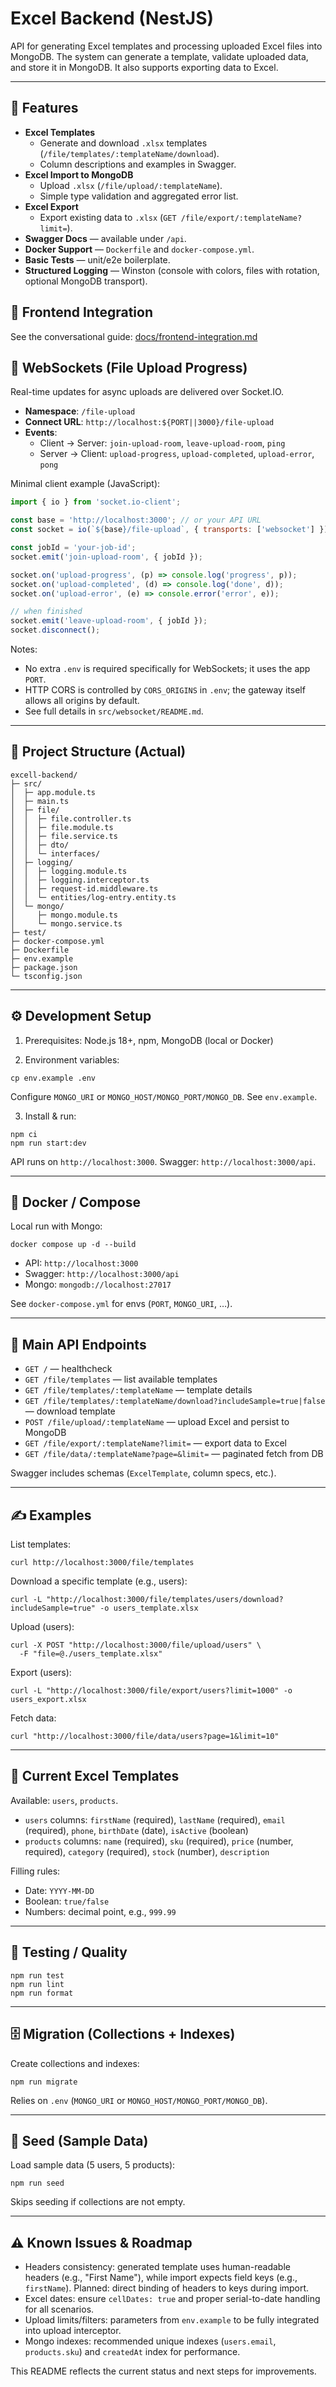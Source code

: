 # Excel Backend (NestJS)

API for generating Excel templates and processing uploaded Excel files into MongoDB. The system can generate a template, validate uploaded data, and store it in MongoDB. It also supports exporting data to Excel.

---

## 🚀 Features

- **Excel Templates**
  - Generate and download `.xlsx` templates (`/file/templates/:templateName/download`).
  - Column descriptions and examples in Swagger.
- **Excel Import to MongoDB**
  - Upload `.xlsx` (`/file/upload/:templateName`).
  - Simple type validation and aggregated error list.
- **Excel Export**
  - Export existing data to `.xlsx` (`GET /file/export/:templateName?limit=`).
- **Swagger Docs** — available under `/api`.
- **Docker Support** — `Dockerfile` and `docker-compose.yml`.
- **Basic Tests** — unit/e2e boilerplate.
- **Structured Logging** — Winston (console with colors, files with rotation, optional MongoDB transport).

## 🧩 Frontend Integration

See the conversational guide: [docs/frontend-integration.md](docs/frontend-integration.md)

## 🔌 WebSockets (File Upload Progress)

Real-time updates for async uploads are delivered over Socket.IO.

- **Namespace**: `/file-upload`
- **Connect URL**: `http://localhost:${PORT||3000}/file-upload`
- **Events**:
  - Client → Server: `join-upload-room`, `leave-upload-room`, `ping`
  - Server → Client: `upload-progress`, `upload-completed`, `upload-error`, `pong`

Minimal client example (JavaScript):

```js
import { io } from 'socket.io-client';

const base = 'http://localhost:3000'; // or your API URL
const socket = io(`${base}/file-upload`, { transports: ['websocket'] });

const jobId = 'your-job-id';
socket.emit('join-upload-room', { jobId });

socket.on('upload-progress', (p) => console.log('progress', p));
socket.on('upload-completed', (d) => console.log('done', d));
socket.on('upload-error', (e) => console.error('error', e));

// when finished
socket.emit('leave-upload-room', { jobId });
socket.disconnect();
```

Notes:

- No extra `.env` is required specifically for WebSockets; it uses the app `PORT`.
- HTTP CORS is controlled by `CORS_ORIGINS` in `.env`; the gateway itself allows all origins by default.
- See full details in `src/websocket/README.md`.

---

## 📂 Project Structure (Actual)

```
excell-backend/
├─ src/
│  ├─ app.module.ts
│  ├─ main.ts
│  ├─ file/
│  │  ├─ file.controller.ts
│  │  ├─ file.module.ts
│  │  ├─ file.service.ts
│  │  ├─ dto/
│  │  └─ interfaces/
│  ├─ logging/
│  │  ├─ logging.module.ts
│  │  ├─ logging.interceptor.ts
│  │  ├─ request-id.middleware.ts
│  │  └─ entities/log-entry.entity.ts
│  └─ mongo/
│     ├─ mongo.module.ts
│     └─ mongo.service.ts
├─ test/
├─ docker-compose.yml
├─ Dockerfile
├─ env.example
├─ package.json
└─ tsconfig.json
```

---

## ⚙️ Development Setup

1. Prerequisites: Node.js 18+, npm, MongoDB (local or Docker)

2. Environment variables:

```
cp env.example .env
```

Configure `MONGO_URI` or `MONGO_HOST/MONGO_PORT/MONGO_DB`. See `env.example`.

3. Install & run:

```
npm ci
npm run start:dev
```

API runs on `http://localhost:3000`. Swagger: `http://localhost:3000/api`.

---

## 🐳 Docker / Compose

Local run with Mongo:

```
docker compose up -d --build
```

- API: `http://localhost:3000`
- Swagger: `http://localhost:3000/api`
- Mongo: `mongodb://localhost:27017`

See `docker-compose.yml` for envs (`PORT`, `MONGO_URI`, …).

---

## 📘 Main API Endpoints

- `GET /` — healthcheck
- `GET /file/templates` — list available templates
- `GET /file/templates/:templateName` — template details
- `GET /file/templates/:templateName/download?includeSample=true|false` — download template
- `POST /file/upload/:templateName` — upload Excel and persist to MongoDB
- `GET /file/export/:templateName?limit=` — export data to Excel
- `GET /file/data/:templateName?page=&limit=` — paginated fetch from DB

Swagger includes schemas (`ExcelTemplate`, column specs, etc.).

---

## ✍️ Examples

List templates:

```
curl http://localhost:3000/file/templates
```

Download a specific template (e.g., users):

```
curl -L "http://localhost:3000/file/templates/users/download?includeSample=true" -o users_template.xlsx
```

Upload (users):

```
curl -X POST "http://localhost:3000/file/upload/users" \
  -F "file=@./users_template.xlsx"
```

Export (users):

```
curl -L "http://localhost:3000/file/export/users?limit=1000" -o users_export.xlsx
```

Fetch data:

```
curl "http://localhost:3000/file/data/users?page=1&limit=10"
```

---

## 🧩 Current Excel Templates

Available: `users`, `products`.

- `users` columns: `firstName` (required), `lastName` (required), `email` (required), `phone`, `birthDate` (date), `isActive` (boolean)
- `products` columns: `name` (required), `sku` (required), `price` (number, required), `category` (required), `stock` (number), `description`

Filling rules:

- Date: `YYYY-MM-DD`
- Boolean: `true/false`
- Numbers: decimal point, e.g., `999.99`

---

## 🧪 Testing / Quality

```
npm run test
npm run lint
npm run format
```

---

## 🗄️ Migration (Collections + Indexes)

Create collections and indexes:

```
npm run migrate
```

Relies on `.env` (`MONGO_URI` or `MONGO_HOST/MONGO_PORT/MONGO_DB`).

---

## 🌱 Seed (Sample Data)

Load sample data (5 users, 5 products):

```
npm run seed
```

Skips seeding if collections are not empty.

---

## ⚠️ Known Issues & Roadmap

- Headers consistency: generated template uses human-readable headers (e.g., "First Name"), while import expects field keys (e.g., `firstName`). Planned: direct binding of headers to keys during import.
- Excel dates: ensure `cellDates: true` and proper serial-to-date handling for all scenarios.
- Upload limits/filters: parameters from `env.example` to be fully integrated into upload interceptor.
- Mongo indexes: recommended unique indexes (`users.email`, `products.sku`) and `createdAt` index for performance.

This README reflects the current status and next steps for improvements.
